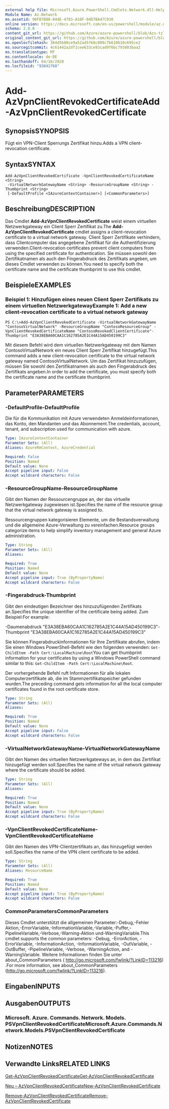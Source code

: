 ```yaml
---
external help file: Microsoft.Azure.PowerShell.Cmdlets.Network.dll-Help.xml
Module Name: Az.Network
ms.assetid: 90FB7B88-844E-4783-A10F-04D7BA47C030
online version: https://docs.microsoft.com/en-us/powershell/module/az.network/add-azvpnclientrevokedcertificate
schema: 2.0.0
content_git_url: https://github.com/Azure/azure-powershell/blob/Azs-tzl/src/Network/Network/help/Add-AzVpnClientRevokedCertificate.md
original_content_git_url: https://github.com/Azure/azure-powershell/blob/Azs-tzl/src/Network/Network/help/Add-AzVpnClientRevokedCertificate.md
ms.openlocfilehash: 384d5b88ce9a52ad5f68c009c7b610610c695ce2
ms.sourcegitcommit: 4c61442a2df1cee633ce93cad9f6bc793803baa2
ms.translationtype: MT
ms.contentlocale: de-DE
ms.lasthandoff: 04/16/2020
ms.locfileid: "93841768"
---
```

# <span data-ttu-id="28d25-101">Add-AzVpnClientRevokedCertificate</span><span class="sxs-lookup"><span data-stu-id="28d25-101">Add-AzVpnClientRevokedCertificate</span></span>

## <span data-ttu-id="28d25-102">Synopsis</span><span class="sxs-lookup"><span data-stu-id="28d25-102">SYNOPSIS</span></span>
<span data-ttu-id="28d25-103">Fügt ein VPN-Client Sperrungs Zertifikat hinzu.</span><span class="sxs-lookup"><span data-stu-id="28d25-103">Adds a VPN client-revocation certificate.</span></span>

## <span data-ttu-id="28d25-104">Syntax</span><span class="sxs-lookup"><span data-stu-id="28d25-104">SYNTAX</span></span>

```
Add-AzVpnClientRevokedCertificate -VpnClientRevokedCertificateName <String>
 -VirtualNetworkGatewayName <String> -ResourceGroupName <String> -Thumbprint <String>
 [-DefaultProfile <IAzureContextContainer>] [<CommonParameters>]
```

## <span data-ttu-id="28d25-105">Beschreibung</span><span class="sxs-lookup"><span data-stu-id="28d25-105">DESCRIPTION</span></span>
<span data-ttu-id="28d25-106">Das Cmdlet **Add-AzVpnClientRevokedCertificate** weist einem virtuellen Netzwerkgateway ein Client Sperr Zertifikat zu.</span><span class="sxs-lookup"><span data-stu-id="28d25-106">The **Add-AzVpnClientRevokedCertificate** cmdlet assigns a client-revocation certificate to a virtual network gateway.</span></span>
<span data-ttu-id="28d25-107">Client Sperr Zertifikate verhindern, dass Clientcomputer das angegebene Zertifikat für die Authentifizierung verwenden.</span><span class="sxs-lookup"><span data-stu-id="28d25-107">Client-revocation certificates prevent client computers from using the specified certificate for authentication.</span></span>
<span data-ttu-id="28d25-108">Sie müssen sowohl den Zertifikatnamen als auch den Fingerabdruck des Zertifikats angeben, um dieses Cmdlet verwenden zu können.</span><span class="sxs-lookup"><span data-stu-id="28d25-108">You need to specify both the certificate name and the certificate thumbprint to use this cmdlet.</span></span>

## <span data-ttu-id="28d25-109">Beispiele</span><span class="sxs-lookup"><span data-stu-id="28d25-109">EXAMPLES</span></span>

### <span data-ttu-id="28d25-110">Beispiel 1: Hinzufügen eines neuen Client Sperr Zertifikats zu einem virtuellen Netzwerkgateway</span><span class="sxs-lookup"><span data-stu-id="28d25-110">Example 1: Add a new client-revocation certificate to a virtual network gateway</span></span>
```
PS C:\>Add-AzVpnClientRevokedCertificate -VirtualNetworkGatewayName "ContosoVirtualNetwork" -ResourceGroupName "ContosoResourceGroup" -VpnClientRevokedCertificateName "ContosoRevokedClientCertificate"-Thumbprint "E3A38EBA60CAA1C162785A2E1C44A15AD450199C3"
```

<span data-ttu-id="28d25-111">Mit diesem Befehl wird dem virtuellen Netzwerkgateway mit dem Namen ContosoVirtualNetwork ein neues Client Sperr Zertifikat hinzugefügt.</span><span class="sxs-lookup"><span data-stu-id="28d25-111">This command adds a new client-revocation certificate to the virtual network gateway named ContosoVirtualNetwork.</span></span>
<span data-ttu-id="28d25-112">Um das Zertifikat hinzuzufügen, müssen Sie sowohl den Zertifikatnamen als auch den Fingerabdruck des Zertifikats angeben.</span><span class="sxs-lookup"><span data-stu-id="28d25-112">In order to add the certificate, you must specify both the certificate name and the certificate thumbprint.</span></span>

## <span data-ttu-id="28d25-113">Parameter</span><span class="sxs-lookup"><span data-stu-id="28d25-113">PARAMETERS</span></span>

### <span data-ttu-id="28d25-114">-DefaultProfile</span><span class="sxs-lookup"><span data-stu-id="28d25-114">-DefaultProfile</span></span>
<span data-ttu-id="28d25-115">Die für die Kommunikation mit Azure verwendeten Anmeldeinformationen, das Konto, den Mandanten und das Abonnement.</span><span class="sxs-lookup"><span data-stu-id="28d25-115">The credentials, account, tenant, and subscription used for communication with azure.</span></span>

```yaml
Type: IAzureContextContainer
Parameter Sets: (All)
Aliases: AzureRmContext, AzureCredential

Required: False
Position: Named
Default value: None
Accept pipeline input: False
Accept wildcard characters: False
```

### <span data-ttu-id="28d25-116">-ResourceGroupName</span><span class="sxs-lookup"><span data-stu-id="28d25-116">-ResourceGroupName</span></span>
<span data-ttu-id="28d25-117">Gibt den Namen der Ressourcengruppe an, der das virtuelle Netzwerkgateway zugewiesen ist.</span><span class="sxs-lookup"><span data-stu-id="28d25-117">Specifies the name of the resource group that the virtual network gateway is assigned to.</span></span>

<span data-ttu-id="28d25-118">Ressourcengruppen kategorisieren Elemente, um die Bestandsverwaltung und die allgemeine Azure-Verwaltung zu vereinfachen.</span><span class="sxs-lookup"><span data-stu-id="28d25-118">Resource groups categorize items to help simplify inventory management and general Azure administration.</span></span>

```yaml
Type: String
Parameter Sets: (All)
Aliases: 

Required: True
Position: Named
Default value: None
Accept pipeline input: True (ByPropertyName)
Accept wildcard characters: False
```

### <span data-ttu-id="28d25-119">-Fingerabdruck</span><span class="sxs-lookup"><span data-stu-id="28d25-119">-Thumbprint</span></span>
<span data-ttu-id="28d25-120">Gibt den eindeutigen Bezeichner des hinzuzufügenden Zertifikats an.</span><span class="sxs-lookup"><span data-stu-id="28d25-120">Specifies the unique identifier of the certificate being added.</span></span>
<span data-ttu-id="28d25-121">Zum Beispiel:</span><span class="sxs-lookup"><span data-stu-id="28d25-121">For example:</span></span>

<span data-ttu-id="28d25-122">-Daumenabdruck "E3A38EBA60CAA1C162785A2E1C44A15AD450199C3"</span><span class="sxs-lookup"><span data-stu-id="28d25-122">-Thumbprint "E3A38EBA60CAA1C162785A2E1C44A15AD450199C3"</span></span>

<span data-ttu-id="28d25-123">Sie können Fingerabdruckinformationen für Ihre Zertifikate abrufen, indem Sie einen Windows PowerShell-Befehl wie den folgenden verwenden: `Get-ChildItem -Path Cert:\LocalMachine\Root`</span><span class="sxs-lookup"><span data-stu-id="28d25-123">You can get thumbprint information for your certificates by using a Windows PowerShell command similar to this: `Get-ChildItem -Path Cert:\LocalMachine\Root`.</span></span>

<span data-ttu-id="28d25-124">Der vorhergehende Befehl ruft Informationen für alle lokalen Computerzertifikate ab, die im Stammzertifikatspeicher gefunden wurden.</span><span class="sxs-lookup"><span data-stu-id="28d25-124">The preceding command gets information for all the local computer certificates found in the root certificate store.</span></span>

```yaml
Type: String
Parameter Sets: (All)
Aliases: 

Required: True
Position: Named
Default value: None
Accept pipeline input: False
Accept wildcard characters: False
```

### <span data-ttu-id="28d25-125">-VirtualNetworkGatewayName</span><span class="sxs-lookup"><span data-stu-id="28d25-125">-VirtualNetworkGatewayName</span></span>
<span data-ttu-id="28d25-126">Gibt den Namen des virtuellen Netzwerkgateways an, in dem das Zertifikat hinzugefügt werden soll.</span><span class="sxs-lookup"><span data-stu-id="28d25-126">Specifies the name of the virtual network gateway where the certificate should be added.</span></span>

```yaml
Type: String
Parameter Sets: (All)
Aliases: 

Required: True
Position: Named
Default value: None
Accept pipeline input: True (ByPropertyName)
Accept wildcard characters: False
```

### <span data-ttu-id="28d25-127">-VpnClientRevokedCertificateName</span><span class="sxs-lookup"><span data-stu-id="28d25-127">-VpnClientRevokedCertificateName</span></span>
<span data-ttu-id="28d25-128">Gibt den Namen des VPN-Clientzertifikats an, das hinzugefügt werden soll.</span><span class="sxs-lookup"><span data-stu-id="28d25-128">Specifies the name of the VPN client certificate to be added.</span></span>

```yaml
Type: String
Parameter Sets: (All)
Aliases: ResourceName

Required: True
Position: Named
Default value: None
Accept pipeline input: True (ByPropertyName)
Accept wildcard characters: False
```

### <span data-ttu-id="28d25-129">CommonParameters</span><span class="sxs-lookup"><span data-stu-id="28d25-129">CommonParameters</span></span>
<span data-ttu-id="28d25-130">Dieses Cmdlet unterstützt die allgemeinen Parameter:-Debug,-Fehler Aktion,-ErrorVariable,-InformationVariable,-Variable,-Puffer,-PipelineVariable,-Verbose,-Warning-Aktion und-WarningVariable.</span><span class="sxs-lookup"><span data-stu-id="28d25-130">This cmdlet supports the common parameters: -Debug, -ErrorAction, -ErrorVariable, -InformationAction, -InformationVariable, -OutVariable, -OutBuffer, -PipelineVariable, -Verbose, -WarningAction, and -WarningVariable.</span></span> <span data-ttu-id="28d25-131">Weitere Informationen finden Sie unter about_CommonParameters ( http://go.microsoft.com/fwlink/?LinkID=113216) .</span><span class="sxs-lookup"><span data-stu-id="28d25-131">For more information, see about_CommonParameters (http://go.microsoft.com/fwlink/?LinkID=113216).</span></span>

## <span data-ttu-id="28d25-132">Eingaben</span><span class="sxs-lookup"><span data-stu-id="28d25-132">INPUTS</span></span>

## <span data-ttu-id="28d25-133">Ausgaben</span><span class="sxs-lookup"><span data-stu-id="28d25-133">OUTPUTS</span></span>

### <span data-ttu-id="28d25-134">Microsoft. Azure. Commands. Network. Models. PSVpnClientRevokedCertificate</span><span class="sxs-lookup"><span data-stu-id="28d25-134">Microsoft.Azure.Commands.Network.Models.PSVpnClientRevokedCertificate</span></span>

## <span data-ttu-id="28d25-135">Notizen</span><span class="sxs-lookup"><span data-stu-id="28d25-135">NOTES</span></span>

## <span data-ttu-id="28d25-136">Verwandte Links</span><span class="sxs-lookup"><span data-stu-id="28d25-136">RELATED LINKS</span></span>

[<span data-ttu-id="28d25-137">Get-AzVpnClientRevokedCertificate</span><span class="sxs-lookup"><span data-stu-id="28d25-137">Get-AzVpnClientRevokedCertificate</span></span>](./Get-AzVpnClientRevokedCertificate.md)

[<span data-ttu-id="28d25-138">Neu – AzVpnClientRevokedCertificate</span><span class="sxs-lookup"><span data-stu-id="28d25-138">New-AzVpnClientRevokedCertificate</span></span>](./New-AzVpnClientRevokedCertificate.md)

[<span data-ttu-id="28d25-139">Remove-AzVpnClientRevokedCertificate</span><span class="sxs-lookup"><span data-stu-id="28d25-139">Remove-AzVpnClientRevokedCertificate</span></span>](./Remove-AzVpnClientRevokedCertificate.md)


